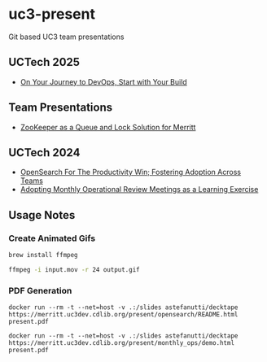 # uc3-present
Git based UC3 team presentations

## UCTech 2025
- [On Your Journey to DevOps, Start with Your Build](https://merritt.uc3dev.cdlib.org/present/devops_build/build.html)

## Team Presentations
- [ZooKeeper as a Queue and Lock Solution for Merritt](https://merritt.uc3dev.cdlib.org/present/zk/zk.html)

## UCTech 2024
- [OpenSearch For The Productivity Win; Fostering Adoption Across Teams](https://merritt.uc3dev.cdlib.org/present/opensearch/README.html)
- [Adopting Monthly Operational Review Meetings as a Learning Exercise](https://merritt.uc3dev.cdlib.org/present/monthly_ops/demo.html)

## Usage Notes

### Create Animated Gifs
```bash
brew install ffmpeg

ffmpeg -i input.mov -r 24 output.gif
```

### PDF Generation

```
docker run --rm -t --net=host -v .:/slides astefanutti/decktape https://merritt.uc3dev.cdlib.org/present/opensearch/README.html present.pdf
```

```
docker run --rm -t --net=host -v .:/slides astefanutti/decktape https://merritt.uc3dev.cdlib.org/present/monthly_ops/demo.html present.pdf
```